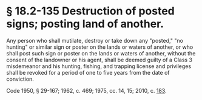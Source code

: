# § 18.2-135 Destruction of posted signs; posting land of another.

<p>Any person who shall mutilate, destroy or take down any "posted," "no hunting" or similar sign or poster on the lands or waters of another, or who shall post such sign or poster on the lands or waters of another, without the consent of the landowner or his agent, shall be deemed guilty of a Class 3 misdemeanor and his hunting, fishing, and trapping license and privileges shall be revoked for a period of one to five years from the date of conviction.</p><p>Code 1950, § 29-167; 1962, c. 469; 1975, cc. 14, 15; 2010, c. <a href='http://lis.virginia.gov/cgi-bin/legp604.exe?101+ful+CHAP0183'>183</a>.</p>